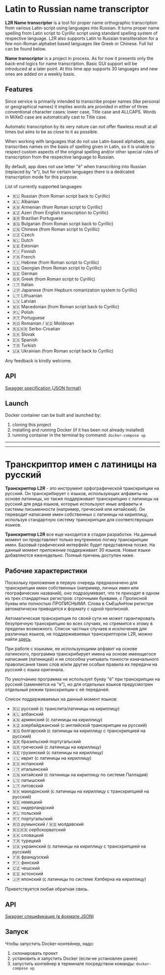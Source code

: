 # Latin to Russian name transcriptor

**L2R Name transcriptor** is a tool for proper name orthographic transcription from various Latin-script using languages
into Russian. It turns proper name spelling from Latin script to Cyrillic script using standard spelling system of
respective language. L2R also supports Latin to Russian transliteration for a few non-Roman alphabet based languages
like Greek or Chinese. Full list can be found below.

**Name transcriptor** is a project in process. As for now it presents only the back-end logics for name transcription.
Basic GUI support will be introduced at a later point. At this time app supports 30 languages and new ones are
added on a weekly basis.

## Features

Since service is primarily intended to transcribe proper names (like personal or geographical names) it implies words
are provided in either of three conventional character cases: lower case, Title case and ALLCAPS. Words in MiXeD case
are automatically cast to Title case.

Automatic transcription by its very nature can not offer flawless result at all times but aims to be as close to it as
possible.

When working with languages that do not use Latin-based alphabets, app transcribes names on the basis of spelling given
in Latin, so it is unable to respect custom aspects of the original spelling and/or other special rules of transcription
from the respective language to Russian.

By default, app does not use letter "ё" when transcribing into Russian (replaced by "e"), but for certain languages
there is a dedicated transcription mode for this purpose.

List of currently supported languages:

* 🇷🇺 Russian (from Roman script back to Cyrillic)
* 🇦🇱 Albanian
* 🇦🇲 Armenian (from Roman script to Cyrillic)
* 🇦🇿 Azeri (from English transcription to Cyrillic)
* 🇧🇷 Brazilian Portuguese
* 🇧🇬 Bulgarian (from Roman script back to Cyrillic)
* 🇨🇳 Chinese (from Roman script to Cyrillic)
* 🇨🇿 Czech
* 🇳🇱 Dutch
* 🇪🇪 Estonian
* 🇫🇮 Finnish
* 🇫🇷 French
* 🇮🇱 Hebrew (from Roman script to Cyrillic)
* 🇬🇪 Georgian (from Roman script to Cyrillic)
* 🇩🇪 German
* 🇬🇷 Greek (from Roman script to Cyrillic)
* 🇮🇹 Italian
* 🇯🇵 Japanese (from Hepburn romanization system to Cyrillic)
* 🇱🇹 Lithuanian
* 🇱🇻 Latvian
* 🇲🇰 Macedonian (from Roman script back to Cyrillic)
* 🇵🇱 Polish
* 🇵🇹 Portuguese
* 🇷🇴 Romanian / 🇲🇩 Moldovan
* 🇷🇸🇭🇷 Serbo-Croatian
* 🇸🇰 Slovak
* 🇪🇸 Spanish
* 🇹🇷 Turkish
* 🇺🇦 Ukrainian (from Roman script back to Cyrillic)

Any feedback is kindly welcome.

## API

[Swagger specification (JSON format)](https://raw.githubusercontent.com/EvgeniPolyakov/L2R-name-transcriptor/main/api-description.json)

## Launch

Docker container can be built and launched by:

1. cloning this project
2. installing and running Docker (if it has been not already installed)
3. running container in the terminal by command: `docker-compose up`

---

---

# Транскриптор имен с латиницы на русский

**Транскриптор L2R** - это инструмент орфографической транскрипции на русский. Он транскрибирует с языков, использующих
алфавиты на основе латиницы, но также поддерживает транскрипцию с латиницы на русский для ряда языков, которые
используют иные алфавиты и системы письменности (например, греческий или китайский). Он переводит написание имен
собственных с латиницы на кириллицу, используя стандартную систему транскрипции для соответствующих языков.

**Транскриптор L2R** все еще находится в стадии разработки. На данный момент он представляет только внутреннюю логику
транскрипции имен. Базовый графический интерфейс будет представлена позже. На данный момент приложение поддерживает
30 языков. Новые языки добавляются еженедельно. Полный пречень доступен ниже.

## Рабочие характеристики

Поскольку приложение в первую очередь предназначено для транскрипции имен собственных (например, личных имен или
географических названий), оно подразумевает, что те приходят в одном из трех стандартных регистров: строчными буквами, с
Прописной буквы или полностью ПРОПИСНЫМИ. Слова в СмЕшАнНом регистре автоматически приводятся к формату с одной
прописной.

Автоматическая транскрипция по своей сути не может гарантировать безупречную транскрипцию во всех случаях, но стремится
к этому в пределах возможного. Список частных случаев и исключения для различных языков, не поддерживаемых
транскриптором L2R, можно
найти [здесь](https://github.com/EvgeniPolyakov/L2R-name-transcriptor/blob/main/docs/CustomCases.md).

При работе с языками, не использующими алфавит на основе латинского, программа транскрибирует имена на основе имеющегося
написания (латиницей) и не способна учитывать тонкости изначального правописания таких слов и/или другие особые правила
их передачи на русский с языка оригинала.

По умолчанию программа не использует букву "ё" при транскрипции на русский (заменяется на "е"), но для отдельных языков
предусмотрен отдельный режим транскрипции с её передачей.

Список поддерживаемых на данный момент языков:

* 🇷🇺 русский (с транслита/латиницы на кириллицу)
* 🇦🇱 албанский
* 🇦🇲 армянский (с латиницы на кириллицу)
* 🇦🇿 азербайджанский (с английской транскрипции на русский)
* 🇧🇬 болгарский (с латиницы на кириллицу с транскрипцией на русский)
* 🇧🇷 бразильский португальский
* 🇬🇷 греческий (с латиницы на кириллицу)
* 🇬🇪 грузинский (с латиницы на кириллицу)
* 🇮🇱 иврит (с латиницы на кириллицу)
* 🇪🇸 испанский
* 🇮🇹 итальянский
* 🇨🇳 китайский (с латиницы на кириллицу по системе Палладия)
* 🇱🇻 латышский
* 🇱🇹 литовский
* 🇲🇰 македонский (с латиницы на кириллицу с транскрипцией на русский)
* 🇩🇪 немецкий
* 🇳🇱 нидерландский
* 🇵🇱 польский
* 🇵🇹 португальский
* 🇷🇴 румынский / 🇲🇩 молдавский
* 🇷🇸🇭🇷 сербохорватский
* 🇸🇰 словацкий
* 🇹🇷 турецкий
* 🇺🇦 украинский (с латиницы на кириллицу с транскрипцией на русский)
* 🇫🇷 французский
* 🇫🇮 финский
* 🇨🇿 чешский
* 🇪🇪 эстонский
* 🇯🇵 японский (с латиницы по системе Хэпберна на кириллицу)

Приветствуется любая обратная связь.

## API

[Swagger спецификация (в формате JSON)](https://raw.githubusercontent.com/EvgeniPolyakov/L2R-name-transcriptor/main/api-description.json)

## Запуск

Чтобы запустить Docker-контейнер, надо:

1. склонировать проект
2. установить и запустить Docker (если не установлен ранее)
3. запустить контейнер в терминале посредством команды: `docker-compose up`

